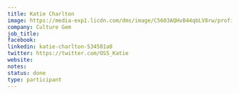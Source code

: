 ```yaml
---
title: Katie Charlton
image: https://media-exp1.licdn.com/dms/image/C5603AQHvB44qbLV8rw/profile-displayphoto-shrink_800_800/0/1607434395769?e=1637193600&v=beta&t=WSM9JwUP6DD5Q-VDFP3-co-lTPnwCR40SwCI0yR_flw
company: Culture Gem
job_title: 
facebook:
linkedin: katie-charlton-534581a8
twitter: https://twitter.com/OSS_Katie
website:
notes:
status: done
type: participant
---
```


<!-- put more details about participant here -->
